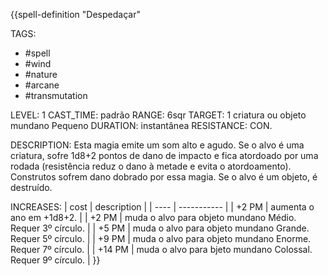{{spell-definition "Despedaçar"

TAGS:
- #spell
- #wind
- #nature
- #arcane 
- #transmutation 

LEVEL: 1
CAST_TIME: padrão
RANGE: 6sqr
TARGET: 1 criatura ou objeto mundano Pequeno
DURATION: instantânea
RESISTANCE: CON.

DESCRIPTION:
Esta magia emite um som alto e agudo. Se o alvo é uma criatura, sofre 1d8+2 pontos de dano de impacto e fica atordoado por uma rodada (resistência reduz o dano à metade e evita o atordoamento). Construtos sofrem dano dobrado por essa magia. Se o alvo é um objeto, é destruído.

INCREASES:
| cost | description |
| ---- | ----------- |
| +2 PM | aumenta o  ano em +1d8+2. |
| +2 PM | muda o alvo para objeto mundano Médio. Requer 3º círculo. |
| +5 PM | muda o alvo para objeto mundano Grande. Requer 5º círculo. |
| +9 PM | muda o alvo para objeto mundano Enorme. Requer 7º círculo. |
| +14 PM | muda o alvo para  bjeto mundano Colossal. Requer 9º círculo.  |
}}
